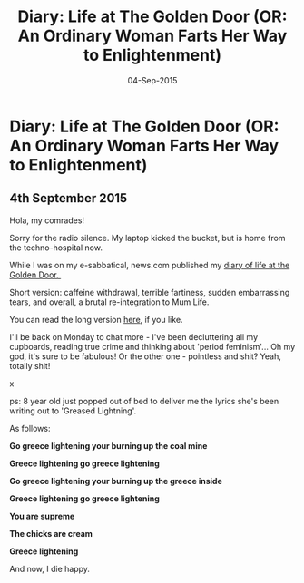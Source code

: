 ﻿---
layout: post
title: 'Diary: Life at The Golden Door (OR: An Ordinary Woman Farts Her Way to Enlightenment)'
date: 04-Sep-2015
categories: tbd
---

# Diary: Life at The Golden Door (OR: An Ordinary Woman Farts Her Way to Enlightenment)

## 4th September 2015

Hola, my comrades!

Sorry for the radio silence. My laptop kicked the bucket,   but is home from the techno-hospital now.

While I was on my e-sabbatical, news.com published my <a href="http://www.news.com.au/travel/travel-ideas/the-hilarious-diary-of-a-mum-on-a-health-retreat/story-e6frfqe0-1227501741618">diary of life at the Golden Door. </a>

Short version: caffeine withdrawal, terrible fartiness, sudden embarrassing tears, and overall, a brutal re-integration to Mum Life.

You can read the long version <a href="http://www.news.com.au/travel/travel-ideas/the-hilarious-diary-of-a-mum-on-a-health-retreat/story-e6frfqe0-1227501741618">here</a>, if you like.

I'll be back on Monday to chat more - I've been decluttering all my cupboards, reading true crime and thinking about 'period feminism'... Oh my god, it's sure to be fabulous! Or the other one - pointless and shit? Yeah, totally shit!

x

ps: 8 year old just popped out of bed to deliver me the lyrics she's been writing out to 'Greased Lightning'.

As follows:

**Go greece lightening your burning up the coal mine**

**Greece lightening go greece lightening**

**Go greece lightening your burning up the greece inside**

**Greece lightening go greece lightening**

**You are supreme**

**The chicks are cream**

**Greece lightening**

And now, I die happy.

